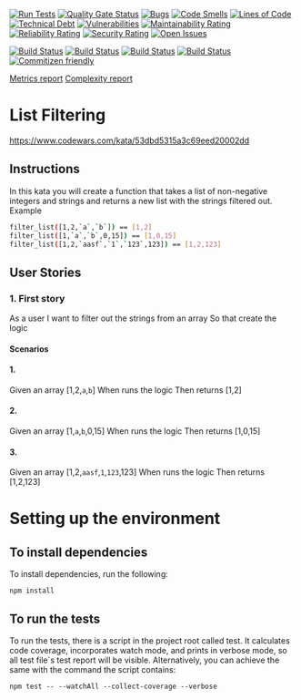 [![Run Tests](https://github.com/LaszloFeher-XP/XP-Farm_List_Filtering/actions/workflows/test.yml/badge.svg)](https://github.com/LaszloFeher-XP/XP-Farm_List_Filtering/actions/workflows/test.yml/badge.svg) 
[![Quality Gate Status](https://sonarcloud.io/api/project_badges/measure?project=LaszloFeher-XP_XP-Farm_List_Filtering&metric=alert_status)](https://sonarcloud.io/summary/new_code?id=LaszloFeher-XP_XP-Farm_List_Filtering) 
[![Bugs](https://sonarcloud.io/api/project_badges/measure?project=LaszloFeher-XP_XP-Farm_List_Filtering&metric=bugs)](https://sonarcloud.io/summary/new_code?id=LaszloFeher-XP_XP-Farm_List_Filtering) 
[![Code Smells](https://sonarcloud.io/api/project_badges/measure?project=LaszloFeher-XP_XP-Farm_List_Filtering&metric=code_smells)](https://sonarcloud.io/summary/new_code?id=LaszloFeher-XP_XP-Farm_List_Filtering) 
[![Lines of Code](https://sonarcloud.io/api/project_badges/measure?project=LaszloFeher-XP_XP-Farm_List_Filtering&metric=ncloc)](https://sonarcloud.io/summary/new_code?id=LaszloFeher-XP_XP-Farm_List_Filtering) 
[![Technical Debt](https://sonarcloud.io/api/project_badges/measure?project=LaszloFeher-XP_XP-Farm_List_Filtering&metric=sqale_index)](https://sonarcloud.io/summary/new_code?id=LaszloFeher-XP_XP-Farm_List_Filtering) 
[![Vulnerabilities](https://sonarcloud.io/api/project_badges/measure?project=LaszloFeher-XP_XP-Farm_List_Filtering&metric=vulnerabilities)](https://sonarcloud.io/summary/new_code?id=LaszloFeher-XP_XP-Farm_List_Filtering) 
[![Maintainability Rating](https://sonarcloud.io/api/project_badges/measure?project=LaszloFeher-XP_XP-Farm_List_Filtering&metric=sqale_rating)](https://sonarcloud.io/summary/new_code?id=LaszloFeher-XP_XP-Farm_List_Filtering) 
[![Reliability Rating](https://sonarcloud.io/api/project_badges/measure?project=LaszloFeher-XP_XP-Farm_List_Filtering&metric=reliability_rating)](https://sonarcloud.io/summary/new_code?id=LaszloFeher-XP_XP-Farm_List_Filtering) 
[![Security Rating](https://sonarcloud.io/api/project_badges/measure?project=LaszloFeher-XP_XP-Farm_List_Filtering&metric=security_rating)](https://sonarcloud.io/summary/new_code?id=LaszloFeher-XP_XP-Farm_List_Filtering) 
[![Open Issues](https://img.shields.io/github/issues/LaszloFeher-XP/XP-Farm_List_Filtering/badge.svg)](https://github.com/LaszloFeher-XP/XP-Farm_List_Filtering/issues) 

[![Build Status](coverage/badge-branches.svg)](coverage/badge-branches.svg) 
[![Build Status](coverage/badge-functions.svg)](coverage/badge-functions.svg) 
[![Build Status](coverage/badge-lines.svg)](coverage/badge-lines.svg) 
[![Build Status](coverage/badge-statements.svg)](coverage/badge-statements.svg) 
[![Commitizen friendly](https://img.shields.io/badge/commitizen-friendly-brightgreen.svg)](http://commitizen.github.io/cz-cli/) 

[Metrics report](metrics.md) 
[Complexity report](complexity-report.md) 

# List Filtering

https://www.codewars.com/kata/53dbd5315a3c69eed20002dd

## Instructions 

In this kata you will create a function that takes a list of non-negative integers and strings and returns a new list with the strings filtered out.
Example
```sh
filter_list([1,2,`a`,`b`]) == [1,2]
filter_list([1,`a`,`b`,0,15]) == [1,0,15]
filter_list([1,2,`aasf`,`1`,`123`,123]) == [1,2,123]
```

## User Stories 

### 1. First story 
As a user
I want to filter out the strings from an array
So that create the logic

#### Scenarios 

#### 1. 
Given an array [1,2,`a`,`b`] 
When runs the logic
Then returns [1,2]

#### 2. 
Given an array [1,`a`,`b`,0,15]
When runs the logic
Then returns [1,0,15]

#### 3. 
Given an array [1,2,`aasf`,`1`,`123`,123]
When runs the logic
Then returns [1,2,123]

# Setting up the environment 

## To install dependencies 

To install dependencies, run the following: 

```npm install``` 

## To run the tests 

To run the tests, there is a script in the project root called test. It calculates code coverage, incorporates watch mode, and prints in verbose mode, so all test file`s test report will be visible. Alternatively, you can achieve the same with the command the script contains: 

```npm test -- --watchAll --collect-coverage --verbose```  

